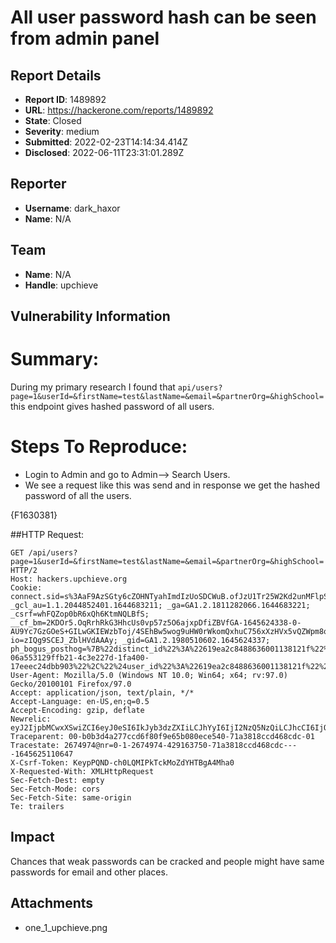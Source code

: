 # All user password hash can be seen from admin panel

## Report Details
- **Report ID**: 1489892
- **URL**: https://hackerone.com/reports/1489892
- **State**: Closed
- **Severity**: medium
- **Submitted**: 2022-02-23T14:14:34.414Z
- **Disclosed**: 2022-06-11T23:31:01.289Z

## Reporter
- **Username**: dark_haxor
- **Name**: N/A

## Team
- **Name**: N/A
- **Handle**: upchieve

## Vulnerability Information
# Summary:
During my primary research I found that `api/users?page=1&userId=&firstName=test&lastName=&email=&partnerOrg=&highSchool=` this endpoint gives hashed password of all users.

# Steps To Reproduce:
+ Login to Admin and go to Admin--> Search Users.
+ We see a request like this was send and in response we get the hashed password of all the users.

{F1630381}

##HTTP Request:

```
GET /api/users?page=1&userId=&firstName=test&lastName=&email=&partnerOrg=&highSchool= HTTP/2
Host: hackers.upchieve.org
Cookie: connect.sid=s%3AaF9AzSGty6cZOHNTyahImdIzUoSDCWuB.ofJzU1Tr25W2Kd2unMFlpS66K4VsPtK3YE0xmHvUZGU; _gcl_au=1.1.2044852401.1644683211; _ga=GA1.2.1811282066.1644683221; _csrf=whFQZop0bR6xQh6KtmNQLBfS; __cf_bm=2KDOr5.OqRrhRkG3HhcUs0vp57z5O6ajxpDfiZBVfGA-1645624338-0-AU9Yc7GzGOeS+GILwGKIEWzbToj/4SEhBw5wog9uHW0rWkomQxhuC756xXzHVx5vQZWpm8qGUUNBPxFB6cvtTQ9BfzCJWA5Zq9jDYP3Z9p+Olw+qCSjBa/rjulVDF51Kjg==; io=zIQg9SCEJ_ZblHVdAAAy; _gid=GA1.2.1980510602.1645624337; ph_bogus_posthog=%7B%22distinct_id%22%3A%22619ea2c8488636001138121f%22%2C%22%24device_id%22%3A%2217eeec24dba290-06a553129ffb21-4c3e227d-1fa400-17eeec24dbb903%22%2C%22%24user_id%22%3A%22619ea2c8488636001138121f%22%2C%22%24initial_referrer%22%3A%22%24direct%22%2C%22%24initial_referring_domain%22%3A%22%24direct%22%2C%22%24referrer%22%3A%22%24direct%22%2C%22%24referring_domain%22%3A%22%24direct%22%2C%22%24session_recording_enabled%22%3Afalse%7D
User-Agent: Mozilla/5.0 (Windows NT 10.0; Win64; x64; rv:97.0) Gecko/20100101 Firefox/97.0
Accept: application/json, text/plain, */*
Accept-Language: en-US,en;q=0.5
Accept-Encoding: gzip, deflate
Newrelic: eyJ2IjpbMCwxXSwiZCI6eyJ0eSI6IkJyb3dzZXIiLCJhYyI6IjI2NzQ5NzQiLCJhcCI6IjQyOTE2Mzc1MCIsImlkIjoiNzFhMzgxOGNjZDQ2OGNkYyIsInRyIjoiYjBiM2Q0YTI3N2NjZDZmODBmOWU2NWIwODBlY2U1NDAiLCJ0aSI6MTY0NTYyNTExMDY0N319
Traceparent: 00-b0b3d4a277ccd6f80f9e65b080ece540-71a3818ccd468cdc-01
Tracestate: 2674974@nr=0-1-2674974-429163750-71a3818ccd468cdc----1645625110647
X-Csrf-Token: KeypPQND-ch0LQMIPkTckMoZdYHTBgA4Mha0
X-Requested-With: XMLHttpRequest
Sec-Fetch-Dest: empty
Sec-Fetch-Mode: cors
Sec-Fetch-Site: same-origin
Te: trailers
```

## Impact

Chances that weak passwords can be cracked and people might have same passwords for email and other places.

## Attachments
- one_1_upchieve.png
